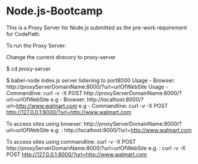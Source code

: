# Node.js-Bootcamp

This is a Proxy Server for Node.js submitted as the pre-work requirement for CodePath.

To run the Proxy Server:

Change the current direcory to proxy-server

$ cd proxy-server

$ babel-node index.js
server listening to port8000
Usage - Browser: http://proxyServerDomainName:8000/?url=urlOfWebSite
Usage - Commandline: curl -v -X POST http://proxyServerDomainName:8000/?url=urlOfWebSite
e.g - Browser: http://localhost:8000/?url=http://www.walmart.com
e.g - Commandline: curl -v -X POST http://127.0.0.1:8000/?url=http://www.walmart.com

To access sites using browser: 
http://proxyServerDomainName:8000/?url=urlOfWebSite
e.g. : http://localhost:8000/?url=http://www.walmart.com

To access sites using commandline: 
curl -v -X POST http://proxyServerDomainName:8000/?url=urlOfWebSite
e.g. : curl -v -X POST http://127.0.0.1:8000/?url=http://www.walmart.com
